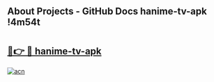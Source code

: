 ## About Projects - GitHub Docs hanime-tv-apk !4m54t

# <h2><a href="https://andorid.site?title=hanime-tv-apk&ref=19M">🔗👉 🔴 hanime-tv-apk</a></h2>

[![acn](https://github.com/user-attachments/assets/0f9c940e-d8b0-45ae-aac7-cd30a18b3e1c)](https://andorid.site?title=hanime-tv-apk&ref=19M)
